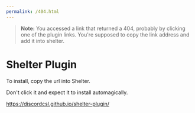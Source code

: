 ```yaml
---
permalink: /404.html
---
```

> **Note:** You accessed a link that returned a 404, probably by clicking one of the plugin links. You're supposed to copy the link address and add it into shelter.

# Shelter Plugin

To install, copy the url into Shelter.

Don't click it and expect it to install automagically.

https://discordcsl.github.io/shelter-plugin/
